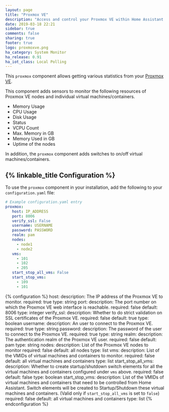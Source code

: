 ```yaml
---
layout: page
title: "Proxmox VE"
description: "Access and control your Proxmox VE within Home Assistant."
date: 2019-03-18 22:21
sidebar: true
comments: false
sharing: true
footer: true
logo: proxmoxve.png
ha_category: System Monitor
ha_release: 0.91
ha_iot_class: Local Polling
---
```


This `proxmox` component allows getting various statistics from your [Proxmox VE](https://www.proxmox.com/en/proxmox-ve).

This component adds sensors to monitor the following resources of Proxmox VE nodes and individual virtual machines/containers.
* Memory Usage
* CPU Usage
* Disk Usage
* Status
* VCPU Count
* Max. Memory in GB
* Memory Used in GB
* Uptime of the nodes
 
In addition, the `proxmox` component adds switches to on/off virtual machines/containers.

## {% linkable_title Configuration %}

To use the `proxmox` component in your installation, add the following to your `configuration.yaml` file:

```yaml
# Example configuration.yaml entry
proxmox:
   host: IP_ADDRESS
   port: 8006
   verify_ssl: False
   username: USERNAME
   password: PASSWORD
   realm: pam
   nodes:
     - node1
     - node2
   vms:
     - 101
     - 102
     - 205
   start_stop_all_vms: False
   start_stop_vms:
     - 109
     - 101
```

{% configuration %}
host:
  description: The IP address of the Proxmox VE to monitor.
  required: true
  type: string
port:
  description: The port number on which the Proxmox VE web interface is reachable.
  required: false
  default: 8006
  type: integer
verify_ssl:
  description: Whether to do strict validation on SSL certificates of the Proxmox VE.
  required: false
  default: true
  type: boolean
username:
  description: An user to connect to the Proxmox VE.
  required: true
  type: string
password:
  description: The password of the user to connect to the Proxmox VE.
  required: true
  type: string
realm:
  description: The authentication realm of the Proxmox VE user.
  required: false
  default: pam
  type: string
nodes:
  description: List of the Proxmox VE nodes to monitor
  required: false
  default: all nodes
  type: list
vms:
  description: List of the VMIDs of virtual machines and containers to monitor.
  required: false
  default: all virtual machines and containers
  type: list
start_stop_all_vms:
  description: Whether to create startup/shutdown switch elements for all the virtual machines and containers configured under `vms` above.
  required: false
  default: false
  type: boolean
start_stop_vms:
  description: List of the VMIDs of virtual machines and containers that need to be controlled from Home Assistant. Switch elements will be created to Startup/Shutdown these virtual machines and containers. (Valid only if `start_stop_all_vms` is set to `false`)
  required: false
  default: all virtual machines and containers
  type: list
{% endconfiguration %}

